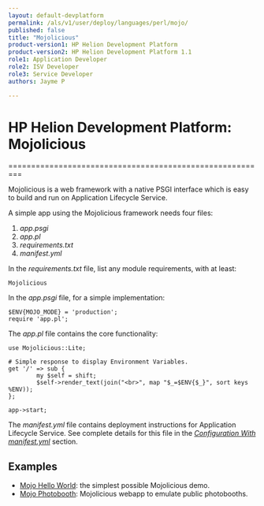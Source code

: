 ```yaml
---
layout: default-devplatform
permalink: /als/v1/user/deploy/languages/perl/mojo/
published: false
title: "Mojolicious"
product-version1: HP Helion Development Platform
product-version2: HP Helion Development Platform 1.1
role1: Application Developer 
role2: ISV Developer
role3: Service Developer
authors: Jayme P

---
```

<!--PUBLISHED-->

# HP Helion Development Platform: Mojolicious[](#mojolicious "Permalink to this headline")
=========================================================

Mojolicious is a web framework with a native PSGI interface which is
easy to build and run on Application Lifecycle Service.

A simple app using the Mojolicious framework needs four files:

1.  *app.psgi*
2.  *app.pl*
3.  *requirements.txt*
4.  *manifest.yml*

In the *requirements.txt* file, list any module requirements, with at
least:

    Mojolicious

In the *app.psgi* file, for a simple implementation:

    $ENV{MOJO_MODE} = 'production';
    require 'app.pl';

The *app.pl* file contains the core functionality:

    use Mojolicious::Lite;

    # Simple response to display Environment Variables.
    get '/' => sub {
            my $self = shift;
            $self->render_text(join("<br>", map "$_=$ENV{$_}", sort keys %ENV));
    };

    app->start;

The *manifest.yml* file contains deployment instructions for Application Lifecycle Service.
See complete details for this file in the [*Configuration With
manifest.yml*](/als/v1/user/deploy/manifestyml/) section.

Examples[](#examples "Permalink to this headline")
---------------------------------------------------

-   [Mojo Hello
    World](https://github.com/Stackato-Apps/mojo-helloworld): the
    simplest possible Mojolicious demo.
-   [Mojo Photobooth](https://github.com/Stackato-Apps/photobooth):
    Mojolicious webapp to emulate public photobooths.